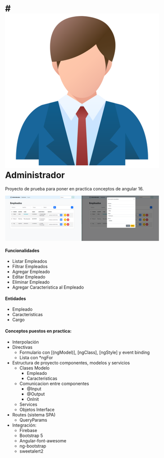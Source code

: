 # # ![Alt text](src/assets/hombre-de-negocios.png) Administrador
Proyecto de prueba para poner en practica conceptos de angular 16.

![Alt text](image.png)

#### Funcionalidades
- Listar Empleados
- Filtrar Empleados
- Agregar Empleado
- Editar Empleado
- Eliminar Empleado
- Agregar Caracteristica al Empleado

#### Entidades
- Empleado
- Caracteristicas
- Cargo

#### Conceptos puestos en practica: 
- Interpolación
- Directivas 
    - Formulario con [(ngModel)], [ngClass], [ngStyle] y event binding
    - Lista con *ngFor
- Estructura de proyecto componentes, modelos y servicios
    - Clases Modelo
        - Empleado
        - Caracteristicas
    - Comunicacion entre componentes
        - @Input
        - @Output
        - OnInit
    - Services
    - Objetos Interface
- Routes (sistema SPA)
    - QueryParams
- Integración:
    - Firebase
    - Bootstrap 5
    - Angular-font-awesome
    - ng-bootstrap
    - sweetalert2